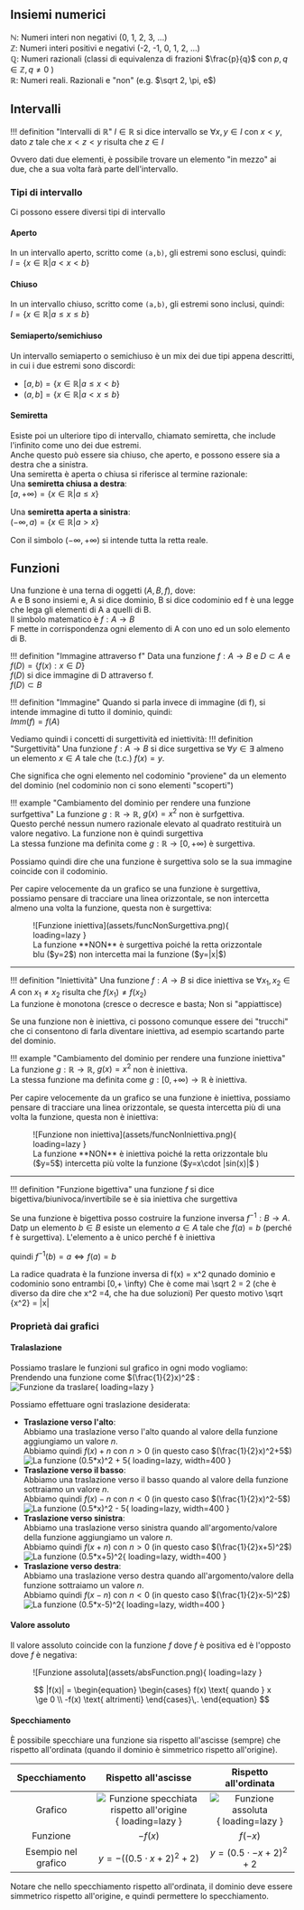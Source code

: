 

## Insiemi numerici
$\mathbb N$: Numeri interi non negativi (0, 1, 2, 3, ...)  
$\mathbb Z$: Numeri interi positivi e negativi (-2, -1, 0, 1, 2, ...)  
$\mathbb Q$: Numeri razionali (classi di equivalenza di frazioni $\frac{p}{q}$ con $p,q \in \mathbb Z, q \ne 0$ )  
$\mathbb R$: Numeri reali. Razionali e "non" (e.g. $\sqrt 2, \pi, e$)

## Intervalli

!!! definition "Intervalli di $\mathbb R$"
    $I \in \mathbb R$ si dice intervallo se $\forall x,y \in I$ con $x < y$, dato $z$ tale che $x < z < y$ risulta che $z \in I$

Ovvero dati due elementi, è possibile trovare un elemento "in mezzo" ai due, che a sua volta farà parte dell'intervallo.  

### Tipi di intervallo
Ci possono essere diversi tipi di intervallo

#### Aperto
In un intervallo aperto, scritto come `(a,b)`, gli estremi sono esclusi, quindi:  
$I = \{ x \in \mathbb R | a < x < b  \}$

#### Chiuso
In un intervallo chiuso, scritto come `(a,b)`, gli estremi sono inclusi, quindi:  
$I = \{ x \in \mathbb R | a \le x \le b  \}$

#### Semiaperto/semichiuso
Un intervallo semiaperto o semichiuso è un mix dei due tipi appena descritti, in cui i due estremi sono discordi:  

- $[a,b) = \{ x \in \mathbb R | a \le x < b \}$
- $(a,b] = \{ x \in \mathbb R | a < x \le b \}$

#### Semiretta
Esiste poi un ulteriore tipo di intervallo, chiamato semiretta, che include l'infinito come uno dei due estremi.  
Anche questo può essere sia chiuso, che aperto, e possono essere sia a destra che a sinistra.  
Una semiretta è aperta o chiusa si riferisce al termine razionale:  
Una **semiretta chiusa a destra**:  
$[a, + \infty ) = \{ x \in \mathbb R | a \le x \}$  
  
Una **semiretta aperta a sinistra**:  
$(- \infty, a) = \{ x \in \mathbb R | a > x \}$  

Con il simbolo $(- \infty, + \infty)$ si intende tutta la retta reale.

## Funzioni
Una funzione è una terna di oggetti $(A,B,f)$, dove:  
A e B sono insiemi e, A si dice dominio, B si dice codominio ed f è una legge che lega gli elementi di A a quelli di B.  
Il simbolo matematico è $f: A \rightarrow B$  
F mette in corrispondenza ogni elemento di A con uno ed un solo elemento di B.  

!!! definition "Immagine attraverso f"
    Data una funzione $f: A \rightarrow B$ e $D \subset A$ e $f(D) = \{ f(x) : x \in D \}$  
    $f(D)$ si dice immagine di D attraverso f.  
    $f(D) \subset B$  

!!! definition "Immagine"
    Quando si parla invece di immagine (di f), si intende immagine di tutto il dominio, quindi:  
    $Imm(f) = f(A)$  

Vediamo quindi i concetti di surgettività ed iniettività:
!!! definition "Surgettività"
    Una funzione $f: A \rightarrow B$ si dice surgettiva se
    $\forall y \in \exists \text{ almeno un elemento } x \in A$ tale che (t.c.) $f(x) = y$.  

Che significa che ogni elemento nel codominio "proviene" da un elemento del dominio (nel codominio non ci sono elementi "scoperti")

!!! example "Cambiamento del dominio per rendere una funzione surfgettiva"
    La funzione $g: \mathbb R \rightarrow \mathbb R$, $g(x) = x^2$ non è surfgettiva.  
    Questo perché nessun numero razionale elevato al quadrato restituirà un valore negativo. La funzione non è quindi surgettiva  
    La stessa funzione ma definita come $g: \mathbb R \rightarrow [0, + \infty )$ è surgettiva.

Possiamo quindi dire che una funzione è surgettiva solo se la sua immagine coincide con il codominio.  

Per capire velocemente da un grafico se una funzione è surgettiva, possiamo pensare di tracciare una linea orizzontale, se non intercetta almeno una volta la funzione, questa non è surgettiva:  

<figure markdown>
  ![Funzione iniettiva](assets/funcNonSurgettiva.png){ loading=lazy }
  <figcaption markdown>
  La funzione **NON** è surgettiva poiché la retta orizzontale blu ($y=2$) non intercetta mai la funzione ($y=|x|$)
  </figcaption>
</figure>

---

!!! definition "Iniettività"
    Una funzione $f: A \rightarrow B$ si dice iniettiva se
    $\forall x_1,x_2 \in A \text{ con } x_1 \ne x_2 \text{ risulta che } f(x_1) \ne f(x_2)$  
    La funzione è monotona (cresce o decresce e basta; Non si "appiattisce)

Se una funzione non è iniettiva, ci possono comunque essere dei "trucchi" che ci consentono di farla diventare iniettiva, ad esempio scartando parte del dominio.  

!!! example "Cambiamento del dominio per rendere una funzione iniettiva"
    La funzione $g: \mathbb R \rightarrow \mathbb R$, $g(x) = x^2$ non è iniettiva.  
    La stessa funzione ma definita come $g: [0, + \infty ) \rightarrow \mathbb R$ è iniettiva.

Per capire velocemente da un grafico se una funzione è iniettiva, possiamo pensare di tracciare una linea orizzontale, se questa intercetta più di una volta la funzione, questa non è iniettiva:  

<figure markdown>
  ![Funzione non iniettiva](assets/funcNonIniettiva.png){ loading=lazy }
  <figcaption markdown>
  La funzione **NON** è iniettiva poiché la retta orizzontale blu ($y=5$) intercetta più volte la funzione ($y=x\cdot |sin(x)|$ )
  </figcaption>
</figure>

---

!!! definition "Funzione bigettiva"
    una funzione $f$ si dice bigettiva/biunivoca/invertibile se è sia iniettiva che surgettiva

Se una funzione è bigettiva posso costruire la funzione inversa $f^{-1}: B \rightarrow A$.  
Datp un elemento $b \in B$ esiste un elemento $a \in A$ tale che $f(a) = b$ (perché f è surgettiva).
L'elemento a è unico perché f è iniettiva

quindi $f^{-1}(b)=a \Leftrightarrow f(a) = b$

La radice quadrata è la funzione inversa di f(x) = x^2 qunado dominio e codominio sono entrambi [0,+ \infty)
Che è come mai \sqrt 2 = 2 (che è diverso da dire che x^2 =4, che ha due soluzioni)
Per questo motivo \sqrt {x^2} = |x|

### Proprietà dai grafici

#### Tralaslazione
Possiamo traslare le funzioni sul grafico in ogni modo vogliamo:  
Prendendo una funzione come $(\frac{1}{2}x)^2$ :  
![Funzione da traslare](assets/funcDaTraslare.png){ loading=lazy }

Possiamo effettuare ogni traslazione desiderata:  

- **Traslazione verso l'alto**:  
    Abbiamo una traslazione verso l'alto quando al valore della funzione aggiungiamo un valore $n$.  
    Abbiamo quindi $f(x) + n \text{ con } n > 0$ (in questo caso $(\frac{1}{2}x)^2+5$)  
    ![La funzione (0.5*x)^2 + 5](assets/funcTraslataAlto.png){ loading=lazy, width=400 }
- **Traslazione verso il basso**:  
    Abbiamo una traslazione verso il basso quando al valore della funzione sottraiamo un valore $n$.  
    Abbiamo quindi $f(x) - n \text{ con } n < 0$ (in questo caso $(\frac{1}{2}x)^2-5$)  
    ![La funzione (0.5*x)^2 - 5](assets/funcTraslataBasso.png){ loading=lazy, width=400 }
- **Traslazione verso sinistra**:  
    Abbiamo una traslazione verso sinistra quando all'argomento/valore della funzione aggiungiamo un valore $n$.  
    Abbiamo quindi $f(x+n)   \text{ con } n > 0$ (in questo caso $(\frac{1}{2}x+5)^2$)  
    ![La funzione (0.5*x+5)^2](assets/funcTraslataSinistra.png){ loading=lazy, width=400 }
- **Traslazione verso destra**:  
    Abbiamo una traslazione verso destra quando all'argomento/valore della funzione sottraiamo un valore $n$.  
    Abbiamo quindi $f(x-n)   \text{ con } n < 0$ (in questo caso $(\frac{1}{2}x-5)^2$)  
    ![La funzione (0.5*x-5)^2](assets/funcTraslataDestra.png){ loading=lazy, width=400 }

#### Valore assoluto
Il valore assoluto coincide con la funzione $f$ dove $f$ è positiva ed è l'opposto dove $f$ è negativa:  

<figure markdown>
  ![Funzione assoluta](assets/absFunction.png){ loading=lazy }
  <figcaption markdown>

$$
|f(x)| =
\begin{equation}
    \begin{cases}
      f(x) \text{ quando } x \ge 0 \\
      -f(x) \text{ altrimenti}
    \end{cases}\,.
\end{equation}
$$

  </figcaption>
</figure>

#### Specchiamento

È possibile specchiare una funzione sia rispetto all'ascisse (sempre) che rispetto all'ordinata (quando il dominio è simmetrico rispetto all'origine).  

| Specchiamento        | Rispetto all'ascisse | Rispetto all'ordinata|
|:--------------------:|:--------------------:|:--------------------:|
| Grafico              | ![Funzione specchiata rispetto all'origine](assets/funcSpecchiataAscisse.png){ loading=lazy } | ![Funzione assoluta](assets/funcSpecchiataOrdinate.png){ loading=lazy } |
| Funzione             | $-f(x)$ | $f(-x)$ | 
| Esempio nel grafico  | $y=-((0.5 \cdot x+2)^2+2)$ | $y=(0.5 \cdot -x+2)^2+2$ | 

Notare che nello specchiamento rispetto all'ordinata, il dominio deve essere simmetrico rispetto all'origine, e quindi permettere lo specchiamento.